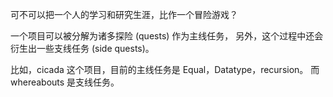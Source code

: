 可不可以把一个人的学习和研究生涯，比作一个冒险游戏？

一个项目可以被分解为诸多探险 (quests) 作为主线任务，
另外，这个过程中还会衍生出一些支线任务 (side quests)。

比如，cicada 这个项目，目前的主线任务是 Equal，Datatype，recursion。
而 whereabouts 是支线任务。
